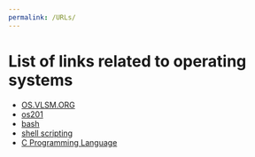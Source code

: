 ```yaml
---
permalink: /URLs/
---
```


# List of links related to operating systems

* [OS.VLSM.ORG](https://os.vlsm.org/)
* [os201](../)
* [bash](https://en.wikipedia.org/wiki/Bash_(Unix_shell))
* [shell scripting](https://www.shellscript.sh/)
* [C Programming Language](https://www.learn-c.org/)	